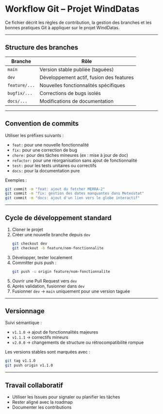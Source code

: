 # Workflow Git – Projet WindDatas

Ce fichier décrit les règles de contribution, la gestion des branches et les bonnes pratiques Git à appliquer sur le projet WindDatas.

---

## Structure des branches

| Branche         | Rôle                                      |
|-----------------|--------------------------------------------|
| `main`          | Version stable publiée (taguées)           |
| `dev`           | Développement actif, fusion des features   |
| `feature/...`   | Nouvelles fonctionnalités spécifiques      |
| `bugfix/...`    | Corrections de bugs isolés                 |
| `docs/...`      | Modifications de documentation             |

---

## Convention de commits

Utiliser les préfixes suivants :

- `feat:` pour une nouvelle fonctionnalité
- `fix:` pour une correction de bug
- `chore:` pour des tâches mineures (ex : mise à jour de doc)
- `refactor:` pour une réorganisation sans ajout de fonctionnalité
- `test:` pour les tests unitaires ou correctifs
- `docs:` pour la documentation pure

Exemples :

```bash
git commit -m "feat: ajout du fetcher MERRA-2"
git commit -m "fix: gestion des dates manquantes dans Meteostat"
git commit -m "docs: ajout d'un lien vers le globe interactif"
```

---

## Cycle de développement standard

1. Cloner le projet
2. Créer une nouvelle branche depuis `dev`
   ```bash
   git checkout dev
   git checkout -b feature/nom-fonctionnalite
   ```
3. Développer, tester localement
4. Committer puis push :
   ```bash
   git push -u origin feature/nom-fonctionnalite
   ```
5. Ouvrir une Pull Request vers `dev`
6. Après validation, fusionner dans `dev`
7. Fusionner `dev` → `main` uniquement pour une version taguée

---

## Versionnage

Suivi sémantique :

- `v1.1.0` → ajout de fonctionnalités majeures
- `v1.1.1` → correctifs mineurs
- `v2.0.0` → changements de structure ou rétrocompatibilité rompue

Les versions stables sont marquées avec :
```bash
git tag v1.1.0
git push origin v1.1.0
```

---

## Travail collaboratif

- Utiliser les Issues pour signaler ou planifier les tâches
- Rester aligné avec la roadmap
- Documenter les contributions

